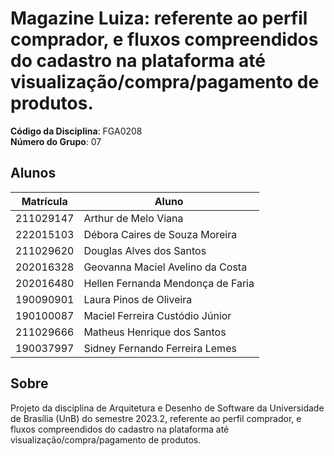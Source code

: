 # Magazine Luiza: referente ao perfil comprador, e fluxos compreendidos do cadastro na plataforma até visualização/compra/pagamento de produtos.

**Código da Disciplina**: FGA0208<br>
**Número do Grupo**: 07<br>

## Alunos

| Matrícula | Aluno                             |
| --------- | --------------------------------- |
| 211029147 | Arthur de Melo Viana              |
| 222015103 | Débora Caires de Souza Moreira    |
| 211029620 | Douglas Alves dos Santos          |
| 202016328 | Geovanna Maciel Avelino da Costa  |
| 202016480 | Hellen Fernanda Mendonça de Faria |
| 190090901 | Laura Pinos de Oliveira           |
| 190100087 | Maciel Ferreira Custódio Júnior   |
| 211029666 | Matheus Henrique dos Santos       |
| 190037997 | Sidney Fernando Ferreira Lemes    |

## Sobre

Projeto da disciplina de Arquitetura e Desenho de Software da Universidade de Brasília (UnB) do semestre 2023.2, referente ao perfil comprador, e fluxos compreendidos do cadastro na plataforma até visualização/compra/pagamento de produtos.

<!-- ## Screenshots Primeira Entrega <<FOCO: DSW(Base)>>
Adicione 2 ou mais screenshots em termos de artefatos da Primeira Entrega.

## Screenshots Segunda Entrega <<FOCO: DSW(Modelagem)>>
Adicione 2 ou mais screenshots em termos de artefatos da Segunda Entrega.

## <<FOCO: DSW(Padrões de Projeto)>>
Esse módulo/tópico será avaliado via Prova.
Portanto, sem necessidade de Screenshots.

## Screenshots Terceira Entrega (FINAL) <<FOCOS: Arquitetura & Reutilização de Software & PROJETO FINAL>>
Adicione 2 ou mais screenshots em termos de artefatos da Quarta Entrega.

## Descritivo dos Principais Aspectos Técnicos
**Principal(is) Metodologia(s) Adotada(s)**: xxxxxx<br>
**Principais Linguagens Utilizadas e/ou Pretendidas**: xxxxxx<br>
**Principais Tecnologias Utilizadas e/ou Pretendidas**: xxxxxx<br>
**Principal(is) Estilo(s) Arquitetural(is) Adotado(s)**: xxxxxx<br>

## Há algo a ser executado?

( ) SIM

( ) NÃO

Se SIM, insira um manual (ou um script) para auxiliar ainda mais os interessados na execução.

## Informações Complementares
Quaisquer outras informações adicionais podem ser descritas nessa seção. -->

